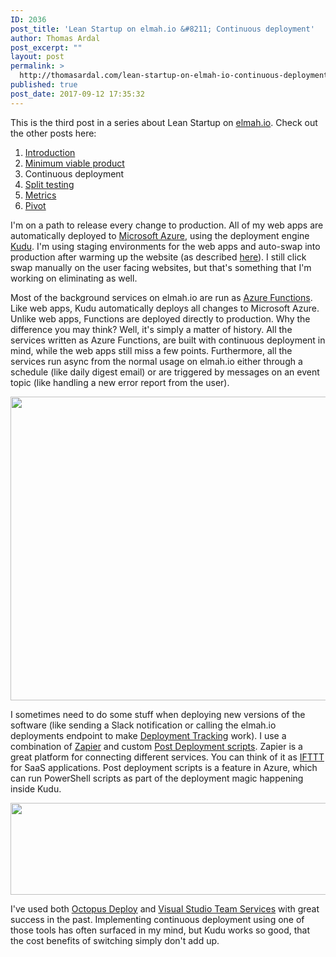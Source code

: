 ```yaml
---
ID: 2036
post_title: 'Lean Startup on elmah.io &#8211; Continuous deployment'
author: Thomas Ardal
post_excerpt: ""
layout: post
permalink: >
  http://thomasardal.com/lean-startup-on-elmah-io-continuous-deployment/
published: true
post_date: 2017-09-12 17:35:32
---
```

This is the third post in a series about Lean Startup on <a href="https://elmah.io/">elmah.io</a>. Check out the other posts here:

<ol>
<li><a href="http://thomasardal.com/lean-startup-on-elmah-io-introduction/">Introduction</a></li>
<li><a href="http://thomasardal.com/lean-startup-on-elmah-io-minimum-viable-product/">Minimum viable product</a></li>
<li>Continuous deployment</li>
<li><a href="http://thomasardal.com/lean-startup-on-elmah-io-split-testing/">Split testing</a></li>
<li><a href="http://thomasardal.com/lean-startup-on-elmah-io-metrics/">Metrics</a></li>
<li><a href="http://thomasardal.com/lean-startup-on-elmah-io-pivot/">Pivot</a></li>
</ol>

I'm on a path to release every change to production. All of my web apps are automatically deployed to <a href="https://azure.microsoft.com/da-dk/" target="_blank">Microsoft Azure</a>, using the deployment engine <a href="https://github.com/projectkudu/kudu" target="_blank">Kudu</a>. I'm using staging environments for the web apps and auto-swap into production after warming up the website (as described <a href="https://docs.microsoft.com/en-us/azure/app-service-web/web-sites-staged-publishing#configure-auto-swap" target="_blank">here</a>). I still click swap manually on the user facing websites, but that's something that I'm working on eliminating as well.

Most of the background services on elmah.io are run as <a href="https://azure.microsoft.com/en-us/services/functions/" target="_blank">Azure Functions</a>. Like web apps, Kudu automatically deploys all changes to Microsoft Azure. Unlike web apps, Functions are deployed directly to production. Why the difference you may think? Well, it's simply a matter of history. All the services written as Azure Functions, are built with continuous deployment in mind, while the web apps still miss a few points. Furthermore, all the services run async from the normal usage on elmah.io either through a schedule (like daily digest email) or are triggered by messages on an event topic (like handling a new error report from the user).

<img src="http://thomasardal.com/wp-content/uploads/2017/09/azure_deployments-768x486.png" alt="" width="768" height="486" class="aligncenter size-medium_large wp-image-2061" />

I sometimes need to do some stuff when deploying new versions of the software (like sending a Slack notification or calling the elmah.io deployments endpoint to make <a href="https://elmah.io/features/#deploymenttracking" target="_blank">Deployment Tracking</a> work). I use a combination of <a href="https://zapier.com/" target="_blank">Zapier</a> and custom <a href="https://github.com/projectkudu/kudu/wiki/Post-Deployment-Action-Hooks" target="_blank">Post Deployment scripts</a>. Zapier is a great platform for connecting different services. You can think of it as <a href="https://ifttt.com/" target="_blank">IFTTT</a> for SaaS applications. Post deployment scripts is a feature in Azure, which can run PowerShell scripts as part of the deployment magic happening inside Kudu.

<img src="http://thomasardal.com/wp-content/uploads/2017/09/slack-768x147.png" alt="" width="768" height="147" class="aligncenter size-medium_large wp-image-2059" />

I've used both <a href="https://octopus.com/" target="_blank">Octopus Deploy</a> and <a href="https://www.visualstudio.com/team-services/" target="_blank">Visual Studio Team Services</a> with great success in the past. Implementing continuous deployment using one of those tools has often surfaced in my mind, but Kudu works so good, that the cost benefits of switching simply don't add up.